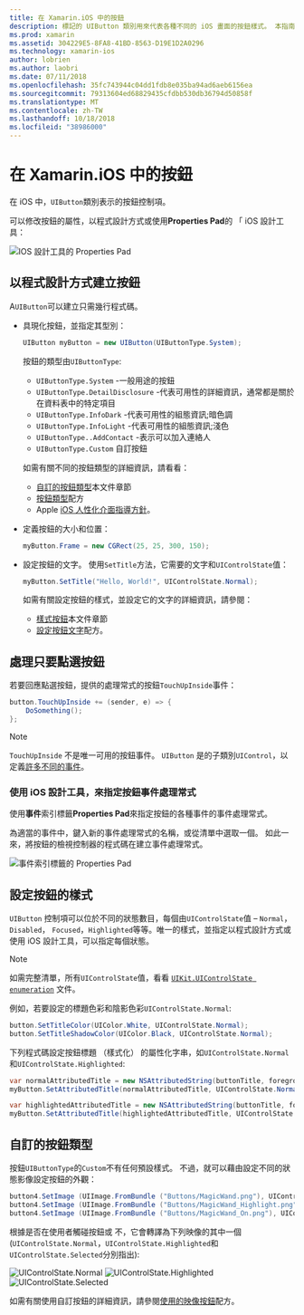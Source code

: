 ```yaml
---
title: 在 Xamarin.iOS 中的按鈕
description: 標記的 UIButton 類別用來代表各種不同的 iOS 畫面的按鈕樣式。 本指南介紹在 iOS 中的按鈕所使用的不同選項。
ms.prod: xamarin
ms.assetid: 304229E5-8FA8-41BD-8563-D19E1D2A0296
ms.technology: xamarin-ios
author: lobrien
ms.author: laobri
ms.date: 07/11/2018
ms.openlocfilehash: 35fc743944c04dd1fdb8e035ba94ad6aeb6156ea
ms.sourcegitcommit: 79313604ed68829435cfdbb530db36794d50858f
ms.translationtype: MT
ms.contentlocale: zh-TW
ms.lasthandoff: 10/18/2018
ms.locfileid: "38986000"
---
```

# <a name="buttons-in-xamarinios"></a>在 Xamarin.iOS 中的按鈕

在 iOS 中，`UIButton`類別表示的按鈕控制項。

可以修改按鈕的屬性，以程式設計方式或使用**Properties Pad**的 「 iOS 設計工具：

![IOS 設計工具的 Properties Pad](buttons-images/properties.png "Properties Pad 的 「 iOS 設計工具")

## <a name="creating-a-button-programmatically"></a>以程式設計方式建立按鈕

A`UIButton`可以建立只需幾行程式碼。

- 具現化按鈕，並指定其型別：

  ```csharp
  UIButton myButton = new UIButton(UIButtonType.System);
  ```

  按鈕的類型由`UIButtonType`:

  - `UIButtonType.System` -一般用途的按鈕
  - `UIButtonType.DetailDisclosure` -代表可用性的詳細資訊，通常都是關於在資料表中的特定項目
  - `UIButtonType.InfoDark` -代表可用性的組態資訊;暗色調
  - `UIButtonType.InfoLight` -代表可用性的組態資訊;淺色
  - `UIButtonType..AddContact` -表示可以加入連絡人
  - `UIButtonType.Custom` 自訂按鈕

  如需有關不同的按鈕類型的詳細資訊，請看看：
  
  - [自訂的按鈕類型](#custom-button-types)本文件章節
  - [按鈕類型](https://github.com/xamarin/recipes/tree/master/Recipes/ios/standard_controls/buttons/create_different_types_of_buttons)配方
  - Apple [iOS 人性化介面指導方針](https://developer.apple.com/design/human-interface-guidelines/ios/controls/buttons/)。

- 定義按鈕的大小和位置：

  ```csharp
  myButton.Frame = new CGRect(25, 25, 300, 150);
  ```

- 設定按鈕的文字。 使用`SetTitle`方法，它需要的文字和`UIControlState`值：

  ```csharp
  myButton.SetTitle("Hello, World!", UIControlState.Normal);
  ```

  如需有關設定按鈕的樣式，並設定它的文字的詳細資訊，請參閱：

  - [樣式按鈕](#styling-a-button)本文件章節
  - [設定按鈕文字](https://github.com/xamarin/recipes/tree/master/Recipes/ios/standard_controls/buttons/set_button_text)配方。

## <a name="handling-a-button-tap"></a>處理只要點選按鈕

若要回應點選按鈕，提供的處理常式的按鈕`TouchUpInside`事件：

```csharp
button.TouchUpInside += (sender, e) => {
    DoSomething();
};
```

> [!NOTE]
> `TouchUpInside` 不是唯一可用的按鈕事件。 `UIButton` 是的子類別`UIControl`，以定義[許多不同的事件](https://developer.xamarin.com/api/type/UIKit.UIControlEvent/)。

### <a name="using-the-ios-designer-to-specify-button-event-handlers"></a>使用 iOS 設計工具，來指定按鈕事件處理常式

使用**事件**索引標籤**Properties Pad**來指定按鈕的各種事件的事件處理常式。

為適當的事件中，鍵入新的事件處理常式的名稱，或從清單中選取一個。 如此一來，將按鈕的檢視控制器的程式碼在建立事件處理常式。

![事件索引標籤的 Properties Pad](buttons-images/image1.png "事件索引標籤的 [屬性] 面板")

## <a name="styling-a-button"></a>設定按鈕的樣式

`UIButton` 控制項可以位於不同的狀態數目，每個由`UIControlState`值 – `Normal`， `Disabled`， `Focused`，`Highlighted`等等。唯一的樣式，並指定以程式設計方式或使用 iOS 設計工具，可以指定每個狀態。

> [!NOTE]
> 如需完整清單，所有`UIControlState`值，看看 [`UIKit.UIControlState enumeration`](https://developer.xamarin.com/api/type/UIKit.UIControlState/)
> 文件。

例如，若要設定的標題色彩和陰影色彩`UIControlState.Normal`:

```csharp
button.SetTitleColor(UIColor.White, UIControlState.Normal);
button.SetTitleShadowColor(UIColor.Black, UIControlState.Normal);
```

下列程式碼設定按鈕標題 （樣式化） 的屬性化字串，如`UIControlState.Normal`和`UIControlState.Highlighted`:

```csharp
var normalAttributedTitle = new NSAttributedString(buttonTitle, foregroundColor: UIColor.Blue, strikethroughStyle: NSUnderlineStyle.Single);
myButton.SetAttributedTitle(normalAttributedTitle, UIControlState.Normal);

var highlightedAttributedTitle = new NSAttributedString(buttonTitle, foregroundColor: UIColor.Green, strikethroughStyle: NSUnderlineStyle.Thick);
myButton.SetAttributedTitle(highlightedAttributedTitle, UIControlState.Highlighted);
```

## <a name="custom-button-types"></a>自訂的按鈕類型

按鈕`UIButtonType`的`Custom`不有任何預設樣式。 不過，就可以藉由設定不同的狀態影像設定按鈕的外觀：

```csharp
button4.SetImage (UIImage.FromBundle ("Buttons/MagicWand.png"), UIControlState.Normal);
button4.SetImage (UIImage.FromBundle ("Buttons/MagicWand_Highlight.png"), UIControlState.Highlighted);
button4.SetImage (UIImage.FromBundle ("Buttons/MagicWand_On.png"), UIControlState.Selected);
```

根據是否在使用者觸碰按鈕或 不，它會轉譯為下列映像的其中一個 (`UIControlState.Normal`，`UIControlState.Highlighted`和`UIControlState.Selected`分別指出):

![UIControlState.Normal](buttons-images/image22.png "UIControlState.Normal")
![UIControlState.Highlighted](buttons-images/image23.png "UIControlState.Highlighted")
![UIControlState.Selected](buttons-images/image24.png "UIControlState.Selected")

如需有關使用自訂按鈕的詳細資訊，請參閱[使用的映像按鈕](https://github.com/xamarin/recipes/tree/master/Recipes/ios/standard_controls/buttons/use_an_image_for_a_button)配方。

